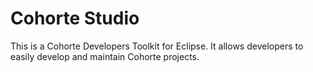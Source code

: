 # Cohorte Studio
This is a Cohorte Developers Toolkit for Eclipse. It allows developers to easily develop and maintain Cohorte projects.
